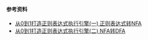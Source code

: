 #### 参考资料
- [从0到1打造正则表达式执行引擎(一) 正则表达式转NFA](https://blog.csdn.net/xindoo/article/details/105875239)
- [从0到1打造正则表达式执行引擎(二) NFA转DFA](https://xindoo.blog.csdn.net/article/details/106458165)